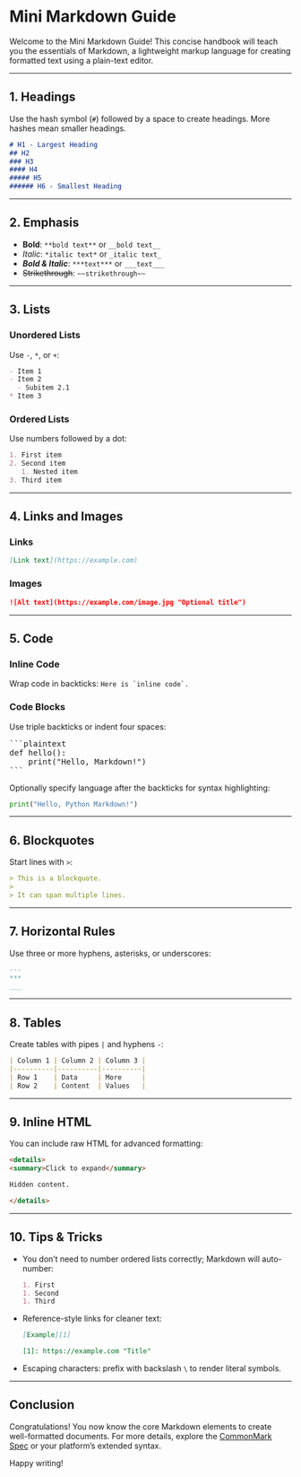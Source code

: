# Mini Markdown Guide

Welcome to the Mini Markdown Guide! This concise handbook will teach you the essentials of Markdown, a lightweight markup language for creating formatted text using a plain-text editor.

---

## 1. Headings

Use the hash symbol (`#`) followed by a space to create headings. More hashes mean smaller headings.

```markdown
# H1 - Largest Heading
## H2
### H3
#### H4
##### H5
###### H6 - Smallest Heading
```

---

## 2. Emphasis

* **Bold**: `**bold text**` or `__bold text__`
* *Italic*: `*italic text*` or `_italic text_`
* ***Bold & Italic***: `***text***` or `___text___`
* ~~Strikethrough~~: `~~strikethrough~~`

---

## 3. Lists

### Unordered Lists

Use `-`, `*`, or `+`:

```markdown
- Item 1
- Item 2
  - Subitem 2.1
* Item 3
```

### Ordered Lists

Use numbers followed by a dot:

```markdown
1. First item
2. Second item
   1. Nested item
3. Third item
```

---

## 4. Links and Images

### Links

```markdown
[Link text](https://example.com)
```

### Images

```markdown
![Alt text](https://example.com/image.jpg "Optional title")
```

---

## 5. Code

### Inline Code

Wrap code in backticks: ``Here is `inline code`.``

### Code Blocks

Use triple backticks or indent four spaces:

<pre markdown="1">
```plaintext
def hello():
    print("Hello, Markdown!")
```
</pre>

Optionally specify language after the backticks for syntax highlighting:

```python
print("Hello, Python Markdown!")
```

---

## 6. Blockquotes

Start lines with `>`:

```markdown
> This is a blockquote.
>
> It can span multiple lines.
```

---

## 7. Horizontal Rules

Use three or more hyphens, asterisks, or underscores:

```markdown
---
***
___
```

---

## 8. Tables

Create tables with pipes `|` and hyphens `-`:

```markdown
| Column 1 | Column 2 | Column 3 |
|----------|----------|----------|
| Row 1    | Data     | More     |
| Row 2    | Content  | Values   |
```

---

## 9. Inline HTML

You can include raw HTML for advanced formatting:

```markdown
<details>
<summary>Click to expand</summary>

Hidden content.

</details>
```

---

## 10. Tips & Tricks

* You don’t need to number ordered lists correctly; Markdown will auto-number:

  ```markdown
  1. First
  1. Second
  1. Third
  ```
* Reference-style links for cleaner text:

  ```markdown
  [Example][1]

  [1]: https://example.com "Title"
  ```
* Escaping characters: prefix with backslash `\` to render literal symbols.

---

## Conclusion

Congratulations! You now know the core Markdown elements to create well-formatted documents. For more details, explore the [CommonMark Spec](https://commonmark.org/) or your platform’s extended syntax.

Happy writing!
